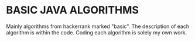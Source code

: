 # BASIC JAVA ALGORITHMS

Mainly algorithms from hackerrank marked "basic". The description of each algorithm is within the code. Coding each algorithm is solely my own work.
